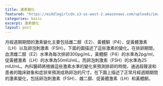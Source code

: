 ```yaml
---
title: 激素變化
featured: "https://middlegirlcdn.s3-us-west-2.amazonaws.com/uploads/image/file/224/a4.jpg"
categories: basic
excerpt: 激素變化
layout: post
---
```


月經週期期間的激素變化主要包括雌二醇（E2）、黃體酮（P4）、促黃體激素（LH）以及卵泡刺激素（FSH）。下面的圖描述了這些激素的變化。在排卵期間，血清雌二醇（E2）水準為每次排卵300pg/mL，黃體酮（P4）的水準為2pg/ml，促黃體激素（LH）的水準為50mIU/mL，而卵泡刺激素（FSH）的水準為25 mIU/mL。內科醫師將根據這些激素水準的變化來預測排卵的時間，通過超聲波和患者的臨床跡象和症狀來預測成熟卵泡的尺寸。在下圖上描述了正常月經週期期間的激素變化，包括卵泡刺激素（FSH）、雌二醇、促黃體激素（LH）和黃體酮。
